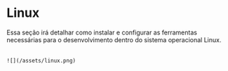 # Linux

Essa seção irá detalhar como instalar e configurar as ferramentas necessárias para o desenvolvimento dentro do sistema operacional Linux.

                                                                              ![](/assets/linux.png)

